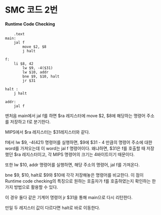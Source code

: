 # SMC 코드 2번

#### Runtime Code Checking



```assembly
	.text
main:	
	jal f	
        move $2, $8
        j halt		
        
f:	
	li $8, 42
        lw $9, -4($31)
        lw $10, addr  
        bne $9, $10, halt
        jr $31

halt :	
	j halt

addr:	
	jal f
```

맨처음 main에서 jal f를 하면 $ra 레지스터에 move $2, $8에 해당하는
명령어 주소를 저장하고 f로 분기한다.

MIPS에서 $ra 레지스터는 $31레지스터와 같다.


f에서 lw $9, -4(421) 명령어를 실행하면, $9에 $31 - 4 만큼의 명령어
 주소에 대한 word를 가져오는데 이 word는 jal f 명령어이다. 왜냐하면,
 $31은 f를 호출할 때 저장했던 $ra 레지스터이고, 각 MIPS 명령어의
 크기는 4바이트이기 때문이다.

또한 lw $10, addr 명령어를 실행하면, 해당 주소의 명령어, jal f를 가져온다.

bne $9, $10, halt로 $9와 $10에 각각 저장해놓은 명령어를 비교한다. 이
점이 Runtime code checking의 특징으로 원하는 호출자가 f를 호출하였는지
확인하는 한 가지 방법으로 활용할 수 있다.

이 경우 둘다 같은 기계어 명령어 jr $31을 통해 main으로 다시 리턴한다. 

만일 두 레지스터 값이 다르다면 halt로 바로 이동한다. 

